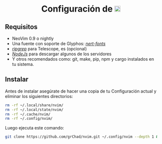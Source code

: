 <h1 align="center">
    Configuración de
    <img height="20px" src="https://github.com/grChad/my-assets/tree/main/dotfiles/icons/nvim-logo.png"/>
</h1>

## Requisitos

- NeoVim 0.9 o nightly
- Una fuente con soporte de Glyphos: [_nert-fonts_](https://github.com/ryanoasis/nerd-fonts/tree/master/patched-fonts)
- [_ripgrep_](https://github.com/BurntSushi/ripgrep) para Telescope, es (opcional)
- [_NodeJs_](https://nodejs.org/en) para descargar algunos de los servidores
- Y otros recomendados como: git, make, pip, npm y cargo instalados en tu sistema.

## Instalar

Antes de instalar asegúrate de hacer una copia de tu Configuración actual y eliminar los siguientes directorios:

```bash
rm -rf ~/.local/share/nvim/
rm -rf ~/.local/state/nvim/
rm -rf ~/.cache/nvim/
rm -rf ~/.config/nvim/
```

Luego ejecuta este comando:

```bash
git clone https://github.com/grChad/nvim.git ~/.config/nvim --depth 1 && cd ~/.config/nvim/ && nvim init.lua
```
